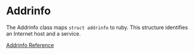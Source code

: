 # Addrinfo

The Addrinfo class maps `struct addrinfo` to ruby.  This structure identifies
an Internet host and a service.

[Addrinfo Reference](https://ruby-doc.org/stdlib-2.6/libdoc/socket/rdoc/Addrinfo.html)
